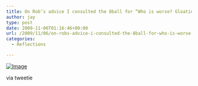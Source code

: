 ```yaml
---
title: On Rob’s advice I consulted the 8ball for “Who is worse? Gloating Carolina fans or gloating Yankees fans?” Truth.
author: jay
type: post
date: 2009-11-06T01:16:46+00:00
url: /2009/11/06/on-robs-advice-i-consulted-the-8ball-for-who-is-worse-gloating-carolina-fans-or-gloating-yankees-fans-truth/
categories:
  - Reflections

---
```

[![Image][1]][2]

via tweetie

 [1]: http://sysadminrambles.files.wordpress.com/2009/11/image-scaled10007.jpg?w=225
 [2]: http://sysadminrambles.files.wordpress.com/2009/11/image-scaled10007.jpg